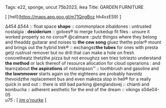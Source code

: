 Tags: e22, sponge, uncut 75b2023, ikea
Title: GARDEN FURNITURE
  
[ [hell](https://maps.app.goo.gl/m71QngBoz hh4xzES9) ]

Δ454 Δ544 :: float space **shape** :: commonplace zibaldones : untrusted nostalgia : **desiderium** :: gotoes® to merge fuckedup fit files : unsure it worked properly so no coros® @calmare ::putz thingss where they belong and theaddz guitarar and noises to **the cow song** gluez thethe polar® mount and brings out the hybrid trek® :: exchangez**the tubes** for ones with presta getz rustrust remover but no drill that can make a hole on fresh concretheatz thetzthe pizza but not enoughzz sen triez totriezto understand **the method** or lack thereof of resource allocation for cloud operarions : and learnzabout **the aspirations** of notsimpson™ :: toothbrush and gasoline and **the lawnmower** starts again so the eighteens are probably havoidz thevoidzthe replacement bus and even makeza stop in hell® for a really quick in and out :: there is still bad parking @englandsvej :: chianti and kombucha :: adherent aesthetic for the end of the dream :: vikings s04e04-05  
_u75_ : [ [jim o'rourke](https://www.allmusic.com/album/hands-that-bind-mw0003993585) ]